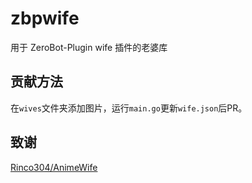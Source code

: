 # zbpwife

用于 ZeroBot-Plugin wife 插件的老婆库

## 贡献方法

在`wives`文件夹添加图片，运行`main.go`更新`wife.json`后PR。

## 致谢

[Rinco304/AnimeWife](https://github.com/Rinco304/AnimeWife)
